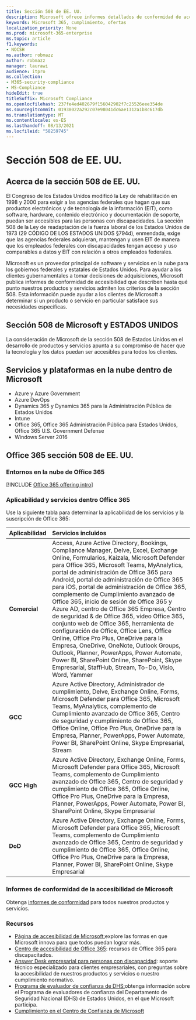 ```yaml
---
title: Sección 508 de EE. UU.
description: Microsoft ofrece informes detallados de conformidad de accesibilidad para muchos de sus servicios en la nube que describen las características de accesibilidad de esos servicios.
keywords: Microsoft 365, cumplimiento, ofertas
localization_priority: None
ms.prod: microsoft-365-enterprise
ms.topic: article
f1.keywords:
- NOCSH
ms.author: robmazz
author: robmazz
manager: laurawi
audience: itpro
ms.collection:
- M365-security-compliance
- MS-Compliance
hideEdit: true
titleSuffix: Microsoft Compliance
ms.openlocfilehash: 237fe4ed402679f156042902f7c25526eee354de
ms.sourcegitcommit: 01938022a292c07e98041dc6ae1312a1b8c617db
ms.translationtype: MT
ms.contentlocale: es-ES
ms.lasthandoff: 08/13/2021
ms.locfileid: "58259745"
---
```

# <a name="us-section-508"></a>Sección 508 de EE. UU.

## <a name="about-us-section-508"></a>Acerca de la sección 508 de EE. UU.

El Congreso de los Estados Unidos modificó la Ley de rehabilitación en 1998 y 2000 para exigir a las agencias federales que hagan que sus productos electrónicos y de tecnología de la información (EIT), como software, hardware, contenido electrónico y documentación de soporte, puedan ser accesibles para las personas con discapacidades. La sección 508 de la Ley de readaptación de la fuerza laboral de los Estados Unidos de 1973 (29 CÓDIGO DE LOS ESTADOS UNIDOS §794d), enmendada, exige que las agencias federales adquieran, mantengan y usen EIT de manera que los empleados federales con discapacidades tengan acceso y uso comparables a datos y EIT con relación a otros empleados federales.

Microsoft es un proveedor principal de software y servicios en la nube para los gobiernos federales y estatales de Estados Unidos.  Para ayudar a los clientes gubernamentales a tomar decisiones de adquisiciones, Microsoft publica informes de conformidad de accesibilidad que describen hasta qué punto nuestros productos y servicios admiten los criterios de la sección 508.  Esta información puede ayudar a los clientes de Microsoft a determinar si un producto o servicio en particular satisface sus necesidades específicas.

## <a name="microsoft-and-us-section-508"></a>Sección 508 de Microsoft y ESTADOS UNIDOS

La consideración de Microsoft de la sección 508 de Estados Unidos en el desarrollo de productos y servicios apunta a su compromiso de hacer que la tecnología y los datos puedan ser accesibles para todos los clientes.

## <a name="microsoft-in-scope-cloud-platforms--services"></a>Servicios y plataformas en la nube dentro de Microsoft 

- Azure y Azure Government
- Azure DevOps
- Dynamics 365 y Dynamics 365 para la Administración Pública de Estados Unidos
- Intune
- Office 365, Office 365 Administración Pública para Estados Unidos, Office 365 U.S. Government Defense
- Windows Server 2016

## <a name="office-365-and-us-section-508"></a>Office 365 sección 508 de EE. UU.

### <a name="office-365-cloud-environments"></a>Entornos en la nube de Office 365

[!INCLUDE [Office 365 offering intro](../includes/o365-offering-introduction.md)]

### <a name="office-365-applicability-and-in-scope-services"></a>Aplicabilidad y servicios dentro Office 365

Use la siguiente tabla para determinar la aplicabilidad de los servicios y la suscripción de Office 365:

| **Aplicabilidad** | **Servicios incluidos** |
|:------------------|:----------------------|
| **Comercial** | Access, Azure Active Directory, Bookings, Compliance Manager, Delve, Excel, Exchange Online, Formularios, Kaizala, Microsoft Defender para Office 365, Microsoft Teams, MyAnalytics, portal de administración de Office 365 para Android, portal de administración de Office 365 para iOS, portal de administración de Office 365, complemento de Cumplimiento avanzado de Office 365, inicio de sesión de Office 365 y Azure AD, centro de Office 365 Empresa, Centro de seguridad & de Office 365, vídeo Office 365, conjunto web de Office 365, herramienta de configuración de Office, Office Lens, Office Online, Office Pro Plus, OneDrive para la Empresa, OneDrive, OneNote, Outlook Groups, Outlook, Planner, PowerApps, Power Automate, Power BI, SharePoint Online, SharePoint, Skype Empresarial, StaffHub, Stream, To-Do, Visio, Word, Yammer  |
| **GCC** | Azure Active Directory, Administrador de cumplimiento, Delve, Exchange Online, Forms, Microsoft Defender para Office 365, Microsoft Teams, MyAnalytics, complemento de Cumplimiento avanzado de Office 365, Centro de seguridad y cumplimiento de Office 365, Office Online, Office Pro Plus, OneDrive para la Empresa, Planner, PowerApps, Power Automate, Power BI, SharePoint Online, Skype Empresarial, Stream |
| **GCC High** | Azure Active Directory, Exchange Online, Forms, Microsoft Defender para Office 365, Microsoft Teams, complemento de Cumplimiento avanzado de Office 365, Centro de seguridad y cumplimiento de Office 365, Office Online, Office Pro Plus, OneDrive para la Empresa, Planner, PowerApps, Power Automate, Power BI, SharePoint Online, Skype Empresarial |
| **DoD** | Azure Active Directory, Exchange Online, Forms, Microsoft Defender para Office 365, Microsoft Teams, complemento de Cumplimiento avanzado de Office 365, Centro de seguridad y cumplimiento de Office 365, Office Online, Office Pro Plus, OneDrive para la Empresa, Planner, Power BI, SharePoint Online, Skype Empresarial |

### <a name="microsoft-accessibility-conformance-reports"></a>Informes de conformidad de la accesibilidad de Microsoft

Obtenga [informes de conformidad](https://cloudblogs.microsoft.com/industry-blog/government/2018/09/11/accessibility-conformance-reports/) para todos nuestros productos y servicios.

### <a name="resources"></a>Recursos

- [Página de accesibilidad de Microsoft:](https://go.microsoft.com/fwlink/p/?linkid=2051579)explore las formas en que Microsoft innova para que todos puedan lograr más.
- [Centro de accesibilidad de Office 365](https://go.microsoft.com/fwlink/p/?linkid=2051801): recursos de Office 365 para discapacitados.
- [Answer Desk empresarial para personas con discapacidad](https://go.microsoft.com/fwlink/p/?linkid=2050890): soporte técnico especializado para clientes empresariales, con preguntas sobre la accesibilidad de nuestros productos y servicios o nuestro cumplimiento normativo.
- [Programa de evaluador de confianza de DHS:](https://go.microsoft.com/fwlink/?linkid=2052171)obtenga información sobre el Programa de evaluadores de confianza del Departamento de Seguridad Nacional (DHS) de Estados Unidos, en el que Microsoft participa.
- [Cumplimiento en el Centro de Confianza de Microsoft](https://www.microsoft.com/trust-center/compliance/compliance-overview)
